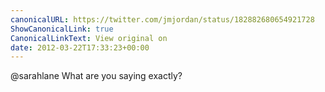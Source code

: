 ```yaml
---
canonicalURL: https://twitter.com/jmjordan/status/182882680654921728
ShowCanonicalLink: true
CanonicalLinkText: View original on
date: 2012-03-22T17:33:23+00:00
---
```

@sarahlane What are you saying exactly?